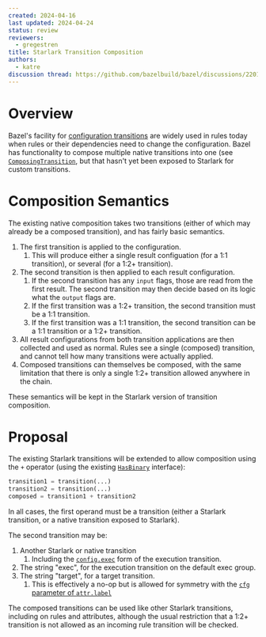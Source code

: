 ```yaml
---
created: 2024-04-16
last updated: 2024-04-24
status: review
reviewers:
  - gregestren
title: Starlark Transition Composition
authors:
  - katre
discussion thread: https://github.com/bazelbuild/bazel/discussions/22019
---
```


# Overview

Bazel's facility for [configuration
transitions](https://bazel.build/extending/config#user-defined-transitions) are
widely used in rules today when rules or their dependencies need to change the
configuration. Bazel has functionality to compose multiple native transitions
into one (see
[`ComposingTransition`](https://cs.opensource.google/bazel/bazel/+/master:src/main/java/com/google/devtools/build/lib/analysis/config/transitions/ComposingTransition.java),
but that hasn't yet been exposed to Starlark for custom transitions.

# Composition Semantics

The existing native composition takes two transitions (either of which may
already be a composed transition), and has fairly basic semantics.

1. The first transition is applied to the configuration.
   1. This will produce either a single result configuation (for a 1:1
      transition), or several (for a 1:2+ transition).
2. The second transition is then applied to each result configuration.
   1. If the second transition has any `input` flags, those are read from the
      first result. The second transition may then decide based on its logic
      what the `output` flags are.
   2. If the first transition was a 1:2+ transition, the second transition must
      be a 1:1 transition.
   3. If the first transition was a 1:1 transition, the second transition can be
      a 1:1 transition or a 1:2+ transition.
3. All result configurations from both transition applications are then
   collected and used as normal. Rules see a single (composed) transition, and
   cannot tell how many transitions were actually applied.
4. Composed transitions can themselves be composed, with the same limitation
   that there is only a single 1:2+ transition allowed anywhere in the chain.

These semantics will be kept in the Starlark version of transition composition.

# Proposal

The existing Starlark transitions will be extended to allow composition using
the `+` operator (using the existing
[`HasBinary`](https://cs.opensource.google/bazel/bazel/+/master:src/main/java/net/starlark/java/eval/HasBinary.java)
interface):

```py
transition1 = transition(...)
transition2 = transition(...)
composed = transition1 + transition2
```

In all cases, the first operand must be a transition (either a Starlark
transition, or a native transition exposed to Starlark).

The second transition may be:

1. Another Starlark or native transition
   1. Including the [`config.exec`](https://bazel.build/rules/lib/toplevel/config#exec) form of the execution transition.
2. The string "exec", for the execution transition on the default exec group.
3. The string "target", for a target transition.
   1. This is effectively a no-op but is allowed for symmetry with the [`cfg`
      parameter of `attr.label`](https://bazel.build/rules/lib/toplevel/attr#label.cfg)

The composed transitions can be used like other Starlark transitions, including
on rules and attributes, although the usual restriction that a 1:2+ transition
is not allowed as an incoming rule transition will be checked.

